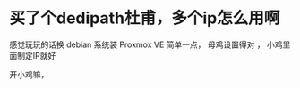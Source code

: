 # 买了个dedipath杜甫，多个ip怎么用啊


感觉玩玩的话换 debian 系统装 Proxmox VE 简单一点， 母鸡设置得对 ， 小鸡里面制定IP就好

<img src="static/image/smiley/default/lol.gif" smilieid="12" border="0" alt="" />开小鸡嘛，
